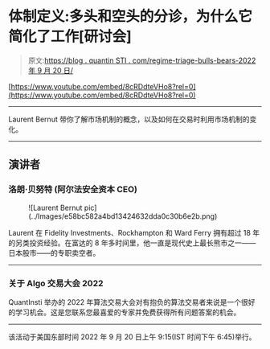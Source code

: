 # 体制定义:多头和空头的分诊，为什么它简化了工作[研讨会]

> 原文:[https://blog . quantin STI . com/regime-triage-bulls-bears-2022 年 9 月 20 日/](https://blog.quantinsti.com/regime-triage-bulls-bears-20-september-2022/)

[https://www.youtube.com/embed/8cRDdteVHo8?rel=0](https://www.youtube.com/embed/8cRDdteVHo8?rel=0)

* * *

Laurent Bernut 带你了解市场机制的概念，以及如何在交易时利用市场机制的变化。

* * *

## **演讲者**

### ******洛朗·贝努特** **(阿尔法安全资本 CEO)******

<figure class="kg-card kg-image-card">![Laurent Bernut pic](../Images/e58bc582a4bd13424632dda0c30b6e2b.png)</figure>

Laurent 在 Fidelity Investments、Rockhampton 和 Ward Ferry 拥有超过 18 年的另类投资经验。在富达的 8 年多时间里，他一直是现代史上最长熊市之一——日本股市——的专职卖空者。

* * *

### 关于 Algo 交易大会 2022

QuantInsti 举办的 2022 年算法交易大会对有抱负的算法交易者来说是一个很好的学习机会。这是您联系您最喜爱的专家并免费获得所有问题答案的机会。

* * *

该活动于美国东部时间 2022 年 9 月 20 日上午 9:15(IST 时间下午 6:45)举行。